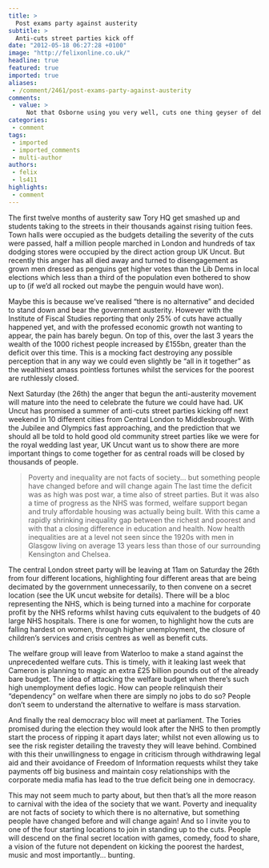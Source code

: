 ```yaml
---
title: >
  Post exams party against austerity
subtitle: >
  Anti-cuts street parties kick off
date: "2012-05-18 06:27:28 +0100"
image: "http://felixonline.co.uk/"
headline: true
featured: true
imported: true
aliases:
 - /comment/2461/post-exams-party-against-austerity
comments:
 - value: >
     Not that Osborne using you very well, cuts one thing geyser of debt sprouts up elsewhere.,https://p.twimg.com/At0hER-CEAAY6ij.jpg <br>They look absolutely diabolical don't they.,"What you and UK uncut probably don't understand is they aren't obliged to lend you it." <br>And we are not obliged to give financial institutions the right to expand the credit supply, the government could take back monopoly of credit expansion and print itself (as opposed to every bank in Europe) to liquidity.,There are points in between allowing the Government to print what it wants and allowing banks to print what they want. Money has many forms, the current form may not be the best given the increasing difficulty nations are having. We've upturned entire fiscal and monitory systems before, maybe it's time to give it a think again, (especially given the fact that it's likely some very new cheep currencies are going to start developing in Europe given the continuing Euro mess). <br> <br>Also your fears of inflationary printing are already here
categories:
 - comment
tags:
 - imported
 - imported_comments
 - multi-author
authors:
 - felix
 - ls411
highlights:
 - comment
---
```


The first twelve months of austerity saw Tory HQ get smashed up and students taking to the streets in their thousands against rising tuition fees. Town halls were occupied as the budgets detailing the severity of the cuts were passed, half a million people marched in London and hundreds of tax dodging stores were occupied by the direct action group UK Uncut. But recently this anger has all died away and turned to disengagement as grown men dressed as penguins get higher votes than the Lib Dems in local elections which less than a third of the population even bothered to show up to (if we’d all rocked out maybe the penguin would have won).

Maybe this is because we’ve realised “there is no alternative” and decided to stand down and bear the government austerity. However with the Institute of Fiscal Studies reporting that only 25% of cuts have actually happened yet, and with the professed economic growth not wanting to appear, the pain has barely begun. On top of this, over the last 3 years the wealth of the 1000 richest people increased by £155bn, greater than the deficit over this time. This is a mocking fact destroying any possible perception that in any way we could even slightly be “all in it together” as the wealthiest amass pointless fortunes whilst the services for the poorest are ruthlessly closed.

Next Saturday (the 26th) the anger that begun the anti-austerity movement will mature into the need to celebrate the future we could have had. UK Uncut has promised a summer of anti-cuts street parties kicking off next weekend in 10 different cities from Central London to Middlesbrough. With the Jubilee and Olympics fast approaching, and the prediction that we should all be told to hold good old community street parties like we were for the royal wedding last year, UK Uncut want us to show there are more important things to come together for as central roads will be closed by thousands of people.
> Poverty and inequality are not facts of society... but something people have changed before and will change again
The last time the deficit was as high was post war, a time also of street parties. But it was also a time of progress as the NHS was formed, welfare support began and truly affordable housing was actually being built. With this came a rapidly shrinking inequality gap between the richest and poorest and with that a closing difference in education and health. Now health inequalities are at a level not seen since the 1920s with men in Glasgow living on average 13 years less than those of our surrounding Kensington and Chelsea.

The central London street party will be leaving at 11am on Saturday the 26th from four different locations, highlighting four different areas that are being decimated by the government unnecessarily, to then convene on a secret location (see the UK uncut website for details). There will be a bloc representing the NHS, which is being turned into a machine for corporate profit by the NHS reforms whilst having cuts equivalent to the budgets of 40 large NHS hospitals. There is one for women, to highlight how the cuts are falling hardest on women, through higher unemployment, the closure of children’s services and crisis centres as well as benefit cuts.

The welfare group will leave from Waterloo to make a stand against the unprecedented welfare cuts. This is timely, with it leaking last week that Cameron is planning to magic an extra £25 billion pounds out of the already bare budget. The idea of attacking the welfare budget when there’s such high unemployment defies logic. How can people relinquish their “dependency” on welfare when there are simply no jobs to do so? People don’t seem to understand the alternative to welfare is mass starvation.

And finally the real democracy bloc will meet at parliament. The Tories promised during the election they would look after the NHS to then promptly start the process of ripping it apart days later; whilst not even allowing us to see the risk register detailing the travesty they will leave behind. Combined with this their unwillingness to engage in criticism through withdrawing legal aid and their avoidance of Freedom of Information requests whilst they take payments off big business and maintain cosy relationships with the corporate media mafia has lead to the true deficit being one in democracy.

This may not seem much to party about, but then that’s all the more reason to carnival with the idea of the society that we want. Poverty and inequality are not facts of society to which there is no alternative, but something people have changed before and will change again! And so I invite you to one of the four starting locations to join in standing up to the cuts. People will descend on the final secret location with games, comedy, food to share, a vision of the future not dependent on kicking the poorest the hardest, music and most importantly... bunting.
